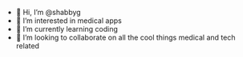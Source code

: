 - 👋 Hi, I’m @shabbyg
- 👀 I’m interested in medical apps
- 🌱 I’m currently learning coding
- 💞️ I’m looking to collaborate on all the cool things medical and tech related

<!---
shabbyg/shabbyg is a ✨ special ✨ repository because its `README.md` (this file) appears on your GitHub profile.
You can click the Preview link to take a look at your changes.
--->

